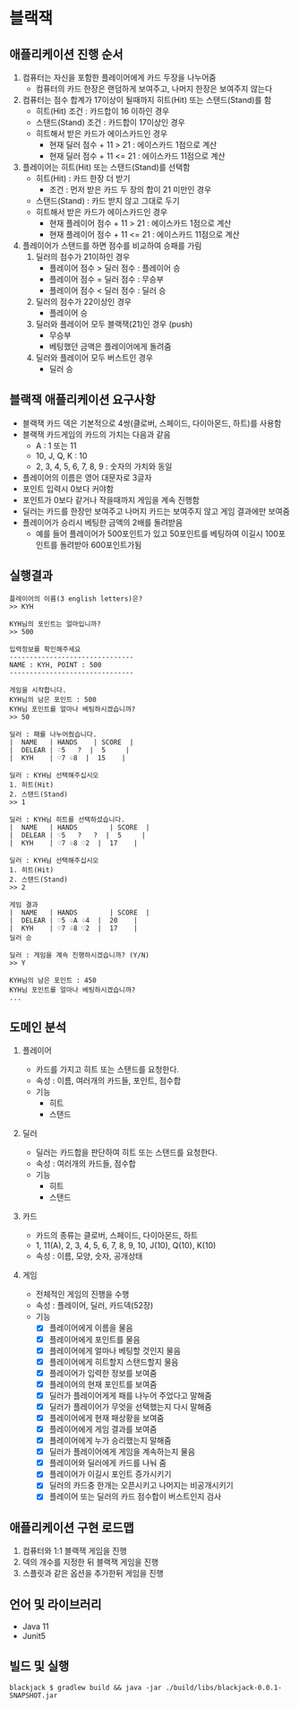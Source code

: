 # 블랙잭

## 애플리케이션 진행 순서
1. 컴퓨터는 자신을 포함한 플레이어에게 카드 두장을 나누어줌
   - 컴퓨터의 카드 한장은 랜덤하게 보여주고, 나머지 한장은 보여주지 않는다
2. 컴퓨터는 점수 합계가 17이상이 될때까지 히트(Hit) 또는 스탠드(Stand)를 함
   - 히트(Hit) 조건 : 카드합이 16 이하인 경우
   - 스탠드(Stand) 조건 : 카드합이 17이상인 경우
   - 히트해서 받은 카드가 에이스카드인 경우
     - 현재 딜러 점수 + 11 > 21 : 에이스카드 1점으로 계산
     - 현재 딜러 점수 + 11 <= 21 : 에이스카드 11점으로 계산
3. 플레이어는 히트(Hit) 또는 스탠드(Stand)를 선택함
   - 히트(Hit) : 카드 한장 더 받기
     - 조건 : 먼저 받은 카드 두 장의 합이 21 미만인 경우
   - 스탠드(Stand) : 카드 받지 않고 그대로 두기
   - 히트해서 받은 카드가 에이스카드인 경우
     - 현재 플레이어 점수 + 11 > 21 : 에이스카드 1점으로 계산
     - 현재 플레이어 점수 + 11 <= 21 : 에이스카드 11점으로 계산 
4. 플레이어가 스탠드를 하면 점수를 비교하여 승패를 가림
   1. 딜러의 점수가 21이하인 경우
      - 플레이어 점수 > 딜러 점수 : 플레이어 승
      - 플레이어 점수 = 딜러 점수 : 무승부
      - 플레이어 점수 < 딜러 점수 : 딜러 승
   2. 딜러의 점수가 22이상인 경우
      - 플레이어 승
   3. 딜러와 플레이어 모두 블랙잭(21)인 경우 (push)
      - 무승부
      - 베팅했던 금액은 플레이어에게 돌려줌
   4. 딜러와 플레이어 모두 버스트인 경우
      - 딜러 승
      

## 블랙잭 애플리케이션 요구사항
- 블랙잭 카드 덱은 기본적으로 4쌍(클로버, 스페이드, 다이아몬드, 하트)를 사용함
- 블랙잭 카드게임의 카드의 가치는 다음과 같음
  - A : 1 또는 11
  - 10, J, Q, K : 10
  - 2, 3, 4, 5, 6, 7, 8, 9 : 숫자의 가치와 동일
- 플레이어의 이름은 영어 대문자로 3글자
- 포인트 입력시 0보다 커야함
- 포인트가 0보다 같거나 작을때까지 게임을 계속 진행함
- 딜러는 카드를 한장만 보여주고 나머지 카드는 보여주지 않고 게임 결과에만 보여줌
- 플레이어가 승리시 베팅한 금액의 2배를 돌려받음
  - 예를 들어 플레이어가 500포인트가 있고 50포인트를 베팅하여 이길시 100포인트를 돌려받아 600포인트가됨

## 실행결과
```shell
플레이어의 이름(3 english letters)은?
>> KYH

KYH님의 포인트는 얼마입니까?
>> 500

입력정보를 확인해주세요
-------------------------------
NAME : KYH, POINT : 500
-------------------------------

게임을 시작합니다.
KYH님의 남은 포인트 : 500
KYH님 포인트를 얼마나 베팅하시겠습니까?
>> 50

딜러 : 패를 나누어줬습니다.
|  NAME   | HANDS    | SCORE  |
|  DELEAR | ♡5   ?  |  5     |
|  KYH    | ♡7 ♧8  |  15    |

딜러 : KYH님 선택해주십시오
1. 히트(Hit)
2. 스탠드(Stand)
>> 1

딜러 : KYH님 히트를 선택하셨습니다.
|  NAME   | HANDS        | SCORE  |
|  DELEAR | ♡5   ?   ?  |  5     |
|  KYH    | ♡7 ♧8 ♡2  |  17    |

딜러 : KYH님 선택해주십시오
1. 히트(Hit)
2. 스탠드(Stand)
>> 2

게임 결과
|  NAME   | HANDS        | SCORE  |
|  DELEAR | ♡5 ♤A ♤4  |  20    |
|  KYH    | ♡7 ♧8 ♡2  |  17    |
딜러 승

딜러 : 게임을 계속 진행하시겠습니까? (Y/N)
>> Y

KYH님의 남은 포인트 : 450
KYH님 포인트를 얼마나 베팅하시겠습니까?
...
```

## 도메인 분석
1. 플레이어
    - 카드를 가지고 히트 또는 스탠드를 요청한다.
    - 속성 : 이름, 여러개의 카드들, 포인트, 점수합
    - 기능
        - 히트
        - 스탠드

2. 딜러
    - 딜러는 카드합을 판단하여 히트 또는 스탠드를 요청한다.
    - 속성 : 여러개의 카드들, 점수합
    - 기능
        - 히트
        - 스탠드

3. 카드
    - 카드의 종류는 클로버, 스페이드, 다이아몬드, 하트
    - 1, 11(A), 2, 3, 4, 5, 6, 7, 8, 9, 10, J(10), Q(10), K(10)
    - 속성 : 이름, 모양, 숫자, 공개상태

4. 게임
    - 전체적인 게임의 진행을 수행
    - 속성 : 플레이어, 딜러, 카드덱(52장)
    - 기능
        - [x] 플레이어에게 이름을 물음
        - [x] 플레이어에게 포인트를 물음
        - [x] 플레이어에게 얼마나 베팅할 것인지 물음
        - [x] 플레이어에게 히트할지 스탠드할지 물음
        - [x] 플레이어가 입력한 정보를 보여줌
        - [x] 플레이어의 현재 포인트를 보여줌
        - [x] 딜러가 플레이어게게 패를 나누어 주었다고 말해줌
        - [x] 딜러가 플레이어가 무엇을 선택했는지 다시 말해줌
        - [x] 플레이어에게 현재 패상황을 보여줌
        - [x] 플레이어에게 게임 결과를 보여줌
        - [x] 플레이어에게 누가 승리했는지 말해줌
        - [x] 딜러가 플레이어에게 게임을 계속하는지 물음
        - [x] 플레이어와 딜러에게 카드를 나눠 줌
        - [x] 플레이어가 이길시 포인트 증가시키기
        - [x] 딜러의 카드중 한개는 오픈시키고 나머지는 비공개시키기
        - [x] 플레이어 또는 딜러의 카드 점수합이 버스트인지 검사

## 애플리케이션 구현 로드맵
1. 컴퓨터와 1:1 블랙잭 게임을 진행
2. 덱의 개수를 지정한 뒤 블랙잭 게임을 진행
3. 스플릿과 같은 옵션을 추가한뒤 게임을 진행

## 언어 및 라이브러리
- Java 11
- Junit5

## 빌드 및 실행
```shell
blackjack $ gradlew build && java -jar ./build/libs/blackjack-0.0.1-SNAPSHOT.jar
```
